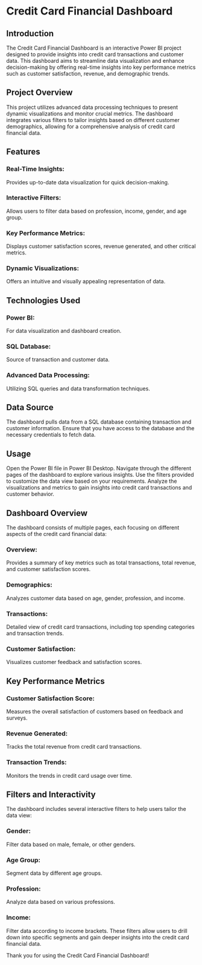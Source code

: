 # Credit Card Financial Dashboard

## Introduction
The Credit Card Financial Dashboard is an interactive Power BI project designed to provide insights into credit card transactions and customer data. This dashboard aims to streamline data visualization and enhance decision-making by offering real-time insights into key performance metrics such as customer satisfaction, revenue, and demographic trends.

## Project Overview
This project utilizes advanced data processing techniques to present dynamic visualizations and monitor crucial metrics. The dashboard integrates various filters to tailor insights based on different customer demographics, allowing for a comprehensive analysis of credit card financial data.

## Features
### Real-Time Insights: 
Provides up-to-date data visualization for quick decision-making.
### Interactive Filters:
Allows users to filter data based on profession, income, gender, and age group.
### Key Performance Metrics: 
Displays customer satisfaction scores, revenue generated, and other critical metrics.
### Dynamic Visualizations:
Offers an intuitive and visually appealing representation of data.
## Technologies Used
### Power BI: 
For data visualization and dashboard creation.
### SQL Database:
Source of transaction and customer data.
### Advanced Data Processing:
Utilizing SQL queries and data transformation techniques.
## Data Source
The dashboard pulls data from a SQL database containing transaction and customer information. Ensure that you have access to the database and the necessary credentials to fetch data.


## Usage
Open the Power BI file in Power BI Desktop.
Navigate through the different pages of the dashboard to explore various insights.
Use the filters provided to customize the data view based on your requirements.
Analyze the visualizations and metrics to gain insights into credit card transactions and customer behavior.
## Dashboard Overview
The dashboard consists of multiple pages, each focusing on different aspects of the credit card financial data:
### Overview:
Provides a summary of key metrics such as total transactions, total revenue, and customer satisfaction scores.
### Demographics: 
Analyzes customer data based on age, gender, profession, and income.
### Transactions: 
Detailed view of credit card transactions, including top spending categories and transaction trends.
### Customer Satisfaction:
Visualizes customer feedback and satisfaction scores.
## Key Performance Metrics
### Customer Satisfaction Score:
Measures the overall satisfaction of customers based on feedback and surveys.
### Revenue Generated: 
Tracks the total revenue from credit card transactions.
### Transaction Trends:
Monitors the trends in credit card usage over time.
## Filters and Interactivity
The dashboard includes several interactive filters to help users tailor the data view:

### Gender: 
Filter data based on male, female, or other genders.
### Age Group:
Segment data by different age groups.
### Profession:
Analyze data based on various professions.
### Income: 
Filter data according to income brackets.
These filters allow users to drill down into specific segments and gain deeper insights into the credit card financial data.

Thank you for using the Credit Card Financial Dashboard!
